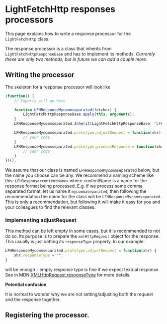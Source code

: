 # LightFetchHttp responses processors

This page explains how to write a response processor for the `LightFetchHttp` class.

The response processor is a class that inherits from `LightFetchHttpResponseBase` and has to implement its methods. _Currently these are only two methods, but in future we can add a couple more._

## Writing the processor

The skeleton for a response processor will look like

```Javascript
(function() {
    // Imports will go here

    function LFHResponseMycommseparated(fetcher) {
        LightFetchHttpResponseBase.apply(this, arguments);
    }
    LFHResponseMycommseparated.Inherit(LightFetchHttpResponseBase, "LFHResponseMycommseparated");

    LFHResponseMycommseparated.prototype.adjustRequest = function(xhr) {
        // your code
    }
    LFHResponseMycommseparated.prototype.processResponse = function(xhr, result) {
        // your code
    }
})();

```

We assume that our class is named `LFHResponseMycommseparated` below, but the name you choose can be any. We recommend a naming scheme like this: `LFHResponse<contentName>` where contentName is a name for the response format being processed. E.g. if we process some comma separated format, let us name it `mycommaseparated`, then following the recommendation the name for the class will be `LFHResponseMycommseparated`. This is only a recommendation, but following it will make it easy for you and your colleagues to find the relevant classes.

### Implementing adjustRequest

This method can be left empty in some cases, but it is recommended to not do so. Its purpose is to prepare the `xmlHttpRequest` object for the response. This usually is just setting its `responseType` property. In our example:

```Javascript
LFHResponseMycommseparated.prototype.adjustRequest = function(xhr) {
    xhr.responseType = "";
}
```

will be enough - empty response type is fine if we expect textual response. See in MDN [XMLHttpRequest.responseType](https://developer.mozilla.org/en-US/docs/Web/API/XMLHttpRequest/responseType) for more details.

**Potential confusion**

It is normal to wonder why we are not setting/adjusting both the request and the response together.




## Registering the processor.